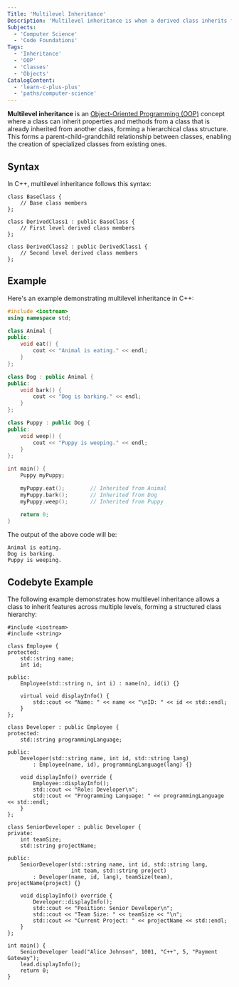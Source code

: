 ```yaml
---
Title: 'Multilevel Inheritance'
Description: 'Multilevel inheritance is when a derived class inherits from another derived class, forming a parent-child-grandchild class hierarchy.'
Subjects:
  - 'Computer Science'
  - 'Code Foundations'
Tags:
  - 'Inheritance'
  - 'OOP'
  - 'Classes'
  - 'Objects'
CatalogContent:
  - 'learn-c-plus-plus'
  - 'paths/computer-science'
---
```


**Multilevel inheritance** is an [Object-Oriented Programming (OOP)](https://www.codecademy.com/resources/docs/general/programming-paradigms/object-oriented-programming) concept where a class can inherit properties and methods from a class that is already inherited from another class, forming a hierarchical class structure. This forms a parent-child-grandchild relationship between classes, enabling the creation of specialized classes from existing ones.

## Syntax

In C++, multilevel inheritance follows this syntax:

```pseudo
class BaseClass {
    // Base class members
};

class DerivedClass1 : public BaseClass {
    // First level derived class members
};

class DerivedClass2 : public DerivedClass1 {
    // Second level derived class members
};
```

## Example

Here's an example demonstrating multilevel inheritance in C++:

```cpp
#include <iostream>
using namespace std;

class Animal {
public:
    void eat() {
        cout << "Animal is eating." << endl;
    }
};

class Dog : public Animal {
public:
    void bark() {
        cout << "Dog is barking." << endl;
    }
};

class Puppy : public Dog {
public:
    void weep() {
        cout << "Puppy is weeping." << endl;
    }
};

int main() {
    Puppy myPuppy;

    myPuppy.eat();        // Inherited from Animal
    myPuppy.bark();       // Inherited from Dog
    myPuppy.weep();       // Inherited from Puppy

    return 0;
}
```

The output of the above code will be:

```
Animal is eating.
Dog is barking.
Puppy is weeping.
```

## Codebyte Example

The following example demonstrates how multilevel inheritance allows a class to inherit features across multiple levels, forming a structured class hierarchy:

```codebyte/cpp
#include <iostream>
#include <string>

class Employee {
protected:
    std::string name;
    int id;

public:
    Employee(std::string n, int i) : name(n), id(i) {}

    virtual void displayInfo() {
        std::cout << "Name: " << name << "\nID: " << id << std::endl;
    }
};

class Developer : public Employee {
protected:
    std::string programmingLanguage;

public:
    Developer(std::string name, int id, std::string lang)
        : Employee(name, id), programmingLanguage(lang) {}

    void displayInfo() override {
        Employee::displayInfo();
        std::cout << "Role: Developer\n";
        std::cout << "Programming Language: " << programmingLanguage << std::endl;
    }
};

class SeniorDeveloper : public Developer {
private:
    int teamSize;
    std::string projectName;

public:
    SeniorDeveloper(std::string name, int id, std::string lang,
                    int team, std::string project)
        : Developer(name, id, lang), teamSize(team), projectName(project) {}

    void displayInfo() override {
        Developer::displayInfo();
        std::cout << "Position: Senior Developer\n";
        std::cout << "Team Size: " << teamSize << "\n";
        std::cout << "Current Project: " << projectName << std::endl;
    }
};

int main() {
    SeniorDeveloper lead("Alice Johnson", 1001, "C++", 5, "Payment Gateway");
    lead.displayInfo();
    return 0;
}
```
